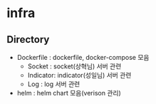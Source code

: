 # infra
## Directory
- Dockerfile : dockerfile, docker-compose  모음
  - Socket : socket(상혁님) 서버 관련
  - Indicator: indicator(성일님) 서버 관련
  - Log : log 서버 관련
- helm : helm chart 모음(verison 관리)
